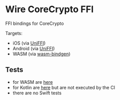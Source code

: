 # Wire CoreCrypto FFI

FFI bindings for CoreCrypto

Targets:

- iOS (via [UniFFI](https://github.com/mozilla/uniffi-rs))
- Android (via [UniFFI](https://github.com/mozilla/uniffi-rs))
- WASM (via [wasm-bindgen](https://github.com/rustwasm/wasm-bindgen))

## Tests

- for WASM are [here](bindings/js/test/CoreCrypto.test.ts)
- for Kotlin are [here](bindings/jvm/src/test) but are not executed by the CI
- there are no Swift tests
